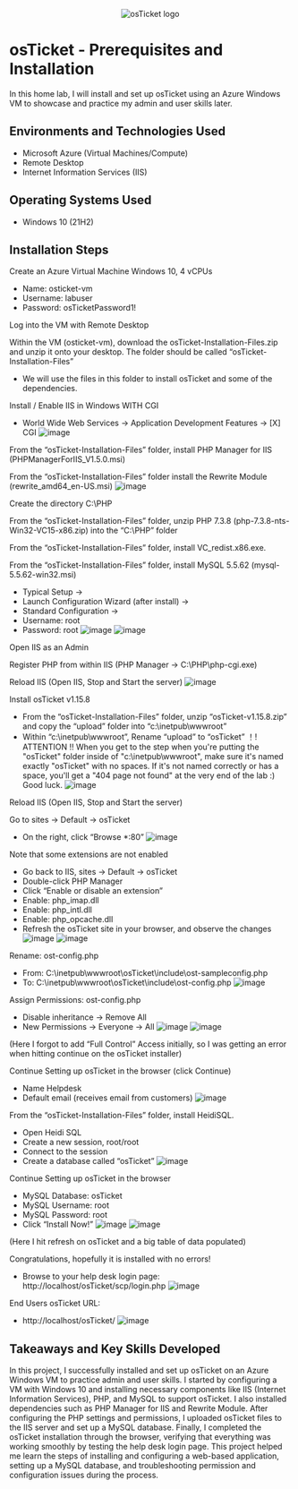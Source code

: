<p align="center">
<img src="https://i.imgur.com/Clzj7Xs.png" alt="osTicket logo"/>
</p>

<h1>osTicket - Prerequisites and Installation</h1>
In this home lab, I will install and set up osTicket using an Azure Windows VM to showcase and practice my admin and user skills later.<br />

<h2>Environments and Technologies Used</h2>

- Microsoft Azure (Virtual Machines/Compute)
- Remote Desktop
- Internet Information Services (IIS)

<h2>Operating Systems Used </h2>

- Windows 10</b> (21H2)

<h2>Installation Steps</h2>

Create an Azure Virtual Machine Windows 10, 4 vCPUs
-	Name: osticket-vm
-	Username: labuser
-	Password: osTicketPassword1!

Log into the VM with Remote Desktop

Within the VM (osticket-vm), download the osTicket-Installation-Files.zip and unzip it onto your desktop. The folder should be called “osTicket-Installation-Files”
-	We will use the files in this folder to install osTicket and some of the dependencies.

Install / Enable IIS in Windows WITH CGI
-	World Wide Web Services -> Application Development Features -> [X] CGI ![image](https://github.com/user-attachments/assets/7dc7cd1e-2a26-4b2b-bf7d-6bb721a0917e)

 

From the “osTicket-Installation-Files” folder, install PHP Manager for IIS (PHPManagerForIIS_V1.5.0.msi)

From the “osTicket-Installation-Files” folder install the Rewrite Module (rewrite_amd64_en-US.msi) ![image](https://github.com/user-attachments/assets/82d4fbb2-7b27-4dec-bde2-b1eb3b955c56)


 

Create the directory C:\PHP

From the “osTicket-Installation-Files” folder, unzip PHP 7.3.8 (php-7.3.8-nts-Win32-VC15-x86.zip) into the “C:\PHP” folder

From the “osTicket-Installation-Files” folder, install VC_redist.x86.exe.

From the “osTicket-Installation-Files” folder, install MySQL 5.5.62 (mysql-5.5.62-win32.msi)
-	Typical Setup ->
-	Launch Configuration Wizard (after install) ->
-	Standard Configuration ->
-	Username: root
-	Password: root ![image](https://github.com/user-attachments/assets/98694b9b-5135-4060-bc5c-25bbae30d022) ![image](https://github.com/user-attachments/assets/f2fd4b36-8754-4115-bf33-7621e90400db)


 
 

Open IIS as an Admin

Register PHP from within IIS (PHP Manager -> C:\PHP\php-cgi.exe)

Reload IIS (Open IIS, Stop and Start the server) ![image](https://github.com/user-attachments/assets/8903891c-5207-4e23-8db5-16b054bc127a)

 

Install osTicket v1.15.8
-	From the “osTicket-Installation-Files” folder, unzip “osTicket-v1.15.8.zip” and copy the “upload” folder into “c:\inetpub\wwwroot”
-	Within “c:\inetpub\wwwroot”, Rename “upload” to “osTicket”
！! ATTENTION !! When you get to the step when you're putting the "osTicket" folder inside of "c:\inetpub\wwwroot", make sure it's named exactly "osTicket" with no spaces. If it's not named correctly or has a space, you'll get a "404 page not found" at the very end of the lab :) Good luck. ![image](https://github.com/user-attachments/assets/a6deb705-b040-4d2e-84e3-3df38573efee)


 

Reload IIS (Open IIS, Stop and Start the server)

Go to sites -> Default -> osTicket
-	On the right, click “Browse *:80” ![image](https://github.com/user-attachments/assets/5dd3ad37-3c6a-44df-8507-84ac781b1e25)


 

Note that some extensions are not enabled
-	Go back to IIS, sites -> Default -> osTicket
-	Double-click PHP Manager
-	Click “Enable or disable an extension”
-	Enable: php_imap.dll
-	Enable: php_intl.dll
-	Enable: php_opcache.dll
-	Refresh the osTicket site in your browser, and observe the changes ![image](https://github.com/user-attachments/assets/339a5e34-91a5-425c-ad1d-0e237546eef3) ![image](https://github.com/user-attachments/assets/d3d1fd8c-b238-441f-9af6-57d599fdf757)



 
 

Rename: ost-config.php
-	From: C:\inetpub\wwwroot\osTicket\include\ost-sampleconfig.php
-	To: C:\inetpub\wwwroot\osTicket\include\ost-config.php ![image](https://github.com/user-attachments/assets/d0c73f6e-5eb6-43d7-bc10-b5a931a6a5e5)


 

Assign Permissions: ost-config.php
-	Disable inheritance -> Remove All
-	New Permissions -> Everyone -> All ![image](https://github.com/user-attachments/assets/0b6dae00-7939-48b7-8195-da8f01e9aa42) ![image](https://github.com/user-attachments/assets/d1cba096-b86b-4014-a210-9994f2b738b7)



 

 
(Here I forgot to add “Full Control” Access initially, so I was getting an error when hitting continue on the osTicket installer)

Continue Setting up osTicket in the browser (click Continue)
-	Name Helpdesk
-	Default email (receives email from customers) ![image](https://github.com/user-attachments/assets/cbc952f9-c638-4884-9aec-418cd252cbda)


 

From the “osTicket-Installation-Files” folder, install HeidiSQL.
-	Open Heidi SQL
-	Create a new session, root/root
-	Connect to the session
-	Create a database called “osTicket” ![image](https://github.com/user-attachments/assets/75461acc-ed86-48f3-908c-7445d473c420)


 

Continue Setting up osTicket in the browser
-	MySQL Database: osTicket
-	MySQL Username: root
-	MySQL Password: root
-	Click “Install Now!” ![image](https://github.com/user-attachments/assets/e37438f7-9617-4072-9866-3e3a61030e76) ![image](https://github.com/user-attachments/assets/11ecc5ea-ff67-4870-9727-90e9902f2a80)



 

 
(Here I hit refresh on osTicket and a big table of data populated)

Congratulations, hopefully it is installed with no errors!
-	Browse to your help desk login page: http://localhost/osTicket/scp/login.php ![image](https://github.com/user-attachments/assets/0a1204e0-dd8e-41b5-9f0b-f2e4cbe96d49)


 

End Users osTicket URL:
-	http://localhost/osTicket/ ![image](https://github.com/user-attachments/assets/dbe09db6-b0a5-44e2-b119-2611b7a46093)

<h2>Takeaways and Key Skills Developed</h2>
In this project, I successfully installed and set up osTicket on an Azure Windows VM to practice admin and user skills. I started by configuring a VM with Windows 10 and installing necessary components like IIS (Internet Information Services), PHP, and MySQL to support osTicket. I also installed dependencies such as PHP Manager for IIS and Rewrite Module. After configuring the PHP settings and permissions, I uploaded osTicket files to the IIS server and set up a MySQL database. Finally, I completed the osTicket installation through the browser, verifying that everything was working smoothly by testing the help desk login page. This project helped me learn the steps of installing and configuring a web-based application, setting up a MySQL database, and troubleshooting permission and configuration issues during the process.
 

